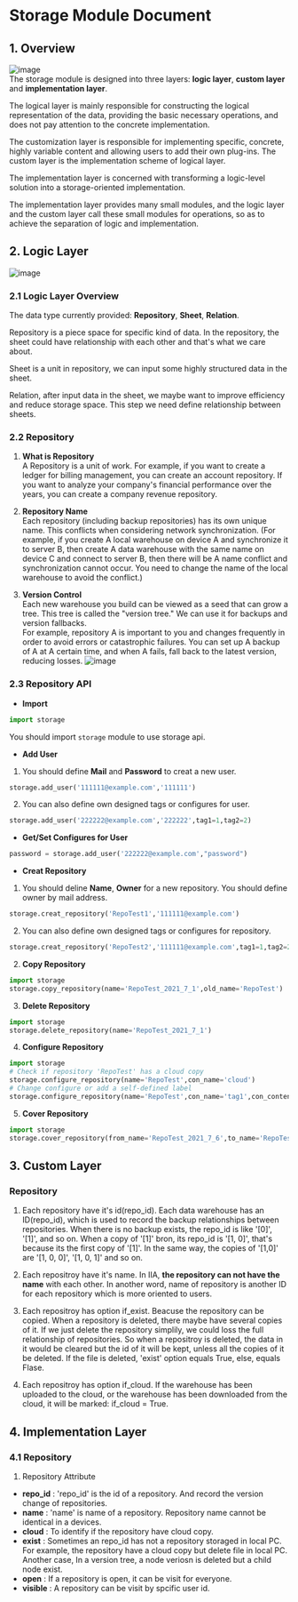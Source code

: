 # Storage Module Document
## 1. Overview
 ![image](./document/structure.png)  
The storage module is designed into three layers: **logic layer**, **custom layer** and **implementation layer**.  

The logical layer is mainly responsible for constructing the logical representation of the data, providing the basic necessary operations, and does not pay attention to the concrete implementation.  

The customization layer is responsible for implementing specific, concrete, highly variable content and allowing users to add their own plug-ins. The custom layer is the implementation scheme of logical layer.  

The implementation layer is concerned with transforming a logic-level solution into a storage-oriented implementation.  

The implementation layer provides many small modules, and the logic layer and the custom layer call these small modules for operations, so as to achieve the separation of logic and implementation.  

## 2. Logic Layer
 ![image](./document/API.png)  
### 2.1 Logic Layer Overview
The data type currently provided: **Repository**, **Sheet**, **Relation**.  

Repository is a piece space for specific kind of data. In the repository, the sheet could have relationship with each other and that's what we care about.  

Sheet is a unit in repository, we can input some highly structured data in the sheet.

Relation, after input data in the sheet, we maybe want to improve efficiency and reduce storage space. This step we need define relationship between sheets.

### 2.2 Repository
1. __What is Repository__  
A Repository is a unit of work. For example, if you want to create a ledger for billing management, you can create an account repository. If you want to analyze your company's financial performance over the years, you can create a company revenue repository.  

2. __Repository Name__  
Each repository (including backup repositories) has its own unique name. This conflicts when considering network synchronization. (For example, if you create A local warehouse on device A and synchronize it to server B, then create A data warehouse with the same name on device C and connect to server B, then there will be A name conflict and synchronization cannot occur. You need to change the name of the local warehouse to avoid the conflict.)

3. __Version Control__  
Each new warehouse you build can be viewed as a seed that can grow a tree. This tree is called the "version tree." We can use it for backups and version fallbacks.  
For example, repository A is important to you and changes frequently in order to avoid errors or catastrophic failures. You can set up A backup of A at A certain time, and when A fails, fall back to the latest version, reducing losses.
 ![image](./document/versiontree.png)  

### 2.3 Repository API
* __Import__  
``` Python
import storage
```
You should import `storage` module to use storage api.  

* __Add User__  
1. You should define __Mail__ and __Password__ to creat a new user.  
``` Python
storage.add_user('111111@example.com','111111')
```
2. You can also define own designed tags or configures for user.  
```Python
storage.add_user('222222@example.com','222222',tag1=1,tag2=2)
```

* __Get/Set Configures for User__
```Python
password = storage.add_user('222222@example.com',"password")
```

* __Creat Repository__  
1. You should deline __Name__, __Owner__ for a new repository. You should define owner by mail address.  
``` Python
storage.creat_repository('RepoTest1','111111@example.com')
```
2. You can also define own designed tags or configures for repository. 
``` Python
storage.creat_repository('RepoTest2','111111@example.com',tag1=1,tag2=2)
```


2. __Copy Repository__  
``` Python
import storage
storage.copy_repository(name='RepoTest_2021_7_1',old_name='RepoTest')
```
3. __Delete Repository__  
``` Python
import storage
storage.delete_repository(name='RepoTest_2021_7_1')
```
4. __Configure Repository__  
``` Python
import storage
# Check if repository 'RepoTest' has a cloud copy
storage.configure_repository(name='RepoTest',con_name='cloud')
# Change configure or add a self-defined label
storage.configure_repository(name='RepoTest',con_name='tag1',con_content='New!')
```
5. __Cover Repository__  
``` Python
import storage
storage.cover_repository(from_name='RepoTest_2021_7_6',to_name='RepoTest')
```

## 3. Custom Layer
### Repository
1. Each repository have it's id(repo_id). 
Each data warehouse has an ID(repo_id), which is used to record the backup relationships between repositories. When there is no backup exists, the repo_id is like '[0]', '[1]', and so on. When a copy of '[1]' bron, its repo_id is '[1, 0]', that's because its the first copy of '[1]'. In the same way, the copies of '[1,0]' are '[1, 0, 0]', '[1, 0, 1]' and so on.  

2. Each repositroy have it's name.
In IIA, **the repository can not have the name** with each other. In another word, name of repository is another ID for each repository which is more oriented to users.  

3. Each repositroy has option if_exist.
Beacuse the repository can be copied. When a repository is deleted, there maybe have several copies of it. If we just delete the repository simplily, we could loss the full relationship of repositories. So when a repositroy is deleted, the data in it would be cleared but the id of it will be kept, unless all the copies of it be deleted. If the file is deleted, 'exist' option equals True, else, equals Flase.  

4. Each repositroy has option if_cloud. 
If the warehouse has been uploaded to the cloud, or the warehouse has been downloaded from the cloud, it will be marked: if_cloud = True.

## 4. Implementation Layer
### 4.1 Repository
1. Repository Attribute
* __repo_id__ : 'repo_id' is the id of a repository. And record the version change of repositories.
* __name__ : 'name' is name of a repository. Repository name cannot be identical in a devices.
* __cloud__ : To identify if the repository have cloud copy.
* __exist__ : Sometimes an repo_id has not a repository storaged in local PC. For example, the repository have a cloud copy but delete file in local PC. Another case, In a version tree, a node veriosn is deleted but a child node exist.
* __open__ : If a repository is open, it can be visit for everyone.
* __visible__ : A repository can be visit by spcific user id.